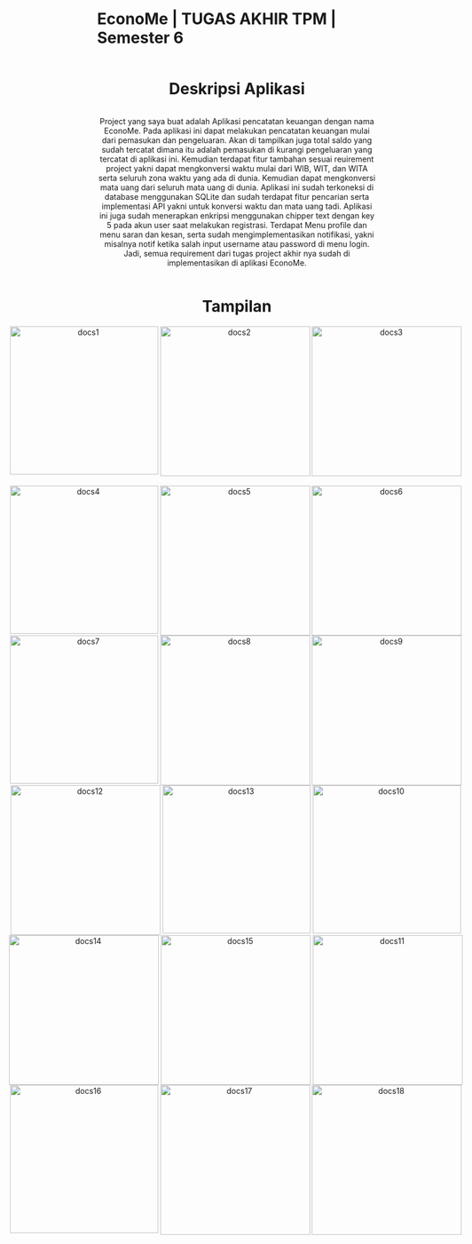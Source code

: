 # EconoMe | TUGAS AKHIR TPM | Semester 6

<div align="center" style="display: flex; justify-content: center;">
  <h1>Deskripsi Aplikasi</h1>
</div>

<div align="center" style="display: flex; justify-content: center;">
  <p>
    Project yang saya buat adalah Aplikasi pencatatan keuangan dengan nama EconoMe. Pada 
    aplikasi ini dapat melakukan pencatatan keuangan mulai dari pemasukan dan pengeluaran. Akan 
    di tampilkan juga total saldo yang sudah tercatat dimana itu adalah pemasukan di kurangi 
    pengeluaran yang tercatat di aplikasi ini. Kemudian terdapat fitur tambahan sesuai reuirement 
    project yakni dapat mengkonversi waktu mulai dari WIB, WIT, dan WITA serta seluruh zona 
    waktu yang ada di dunia. Kemudian dapat mengkonversi mata uang dari seluruh mata uang di 
    dunia. Aplikasi ini sudah terkoneksi di database menggunakan SQLite dan sudah terdapat fitur 
    pencarian serta implementasi API yakni untuk konversi waktu dan mata uang tadi. Aplikasi ini 
    juga sudah menerapkan enkripsi menggunakan chipper text dengan key 5 pada akun user saat 
    melakukan registrasi. Terdapat Menu profile dan menu saran dan kesan, serta sudah 
    mengimplementasikan notifikasi, yakni misalnya notif ketika salah input username atau password 
    di menu login. Jadi, semua requirement dari tugas project akhir nya sudah di implementasikan di 
    aplikasi EconoMe.

  </p>
</div>





<div align="center" style="display: flex; justify-content: center;">

  <h1>Tampilan</h1>
</div>


<div align="center" style="display: flex; justify-content: center;">
  <img src="docs/docs1.jpg" alt="docs1" width="267">&nbsp;
  <img src="docs/docs2.jpg" alt="docs2" width="270">&nbsp;
  <img src="docs/docs3.jpg" alt="docs3" width="270">&nbsp;
</div>
<br>
<div align="center" style="display: flex; justify-content: center;">
  <img src="docs/docs4.jpg"
 alt="docs4" width="267">&nbsp;
  <img src="docs/docs5.jpg" alt="docs5" width="270">&nbsp;
  <img src="docs/docs6.jpg" alt="docs6" width="270">&nbsp;

</div>
<div align="center" style="display: flex; justify-content: center;">
  <img src="docs/docs7.jpg" alt="docs7" width="267">&nbsp;
  <img src="docs/docs8.jpg" alt="docs8" width="270">&nbsp;
  <img src="docs/docs9.jpg" alt="docs9" width="270">&nbsp;
</div>
<div align="center" style="display: flex; justify-content: center;">
  <img src="docs/docs12.jpg" alt="docs12" width="270">&nbsp;
  <img src="docs/docs13.jpg" alt="docs13" width="267">&nbsp;
  <img src="docs/docs10.jpg" alt="docs10" width="267">&nbsp;
</div>
<div align="center" style="display: flex; justify-content: center;">
  <img src="docs/docs14.jpg" alt="docs14" width="270">&nbsp;
  <img src="docs/docs15.jpg" alt="docs15" width="270">&nbsp;
  <img src="docs/docs11.jpg" alt="docs11" width="270">&nbsp;
</div>
<div align="center" style="display: flex; justify-content: center;">
  <img src="docs/docs16.jpg" alt="docs16" width="267">&nbsp;
  <img src="docs/docs17.jpg" alt="docs17" width="270">&nbsp;
  <img src="docs/docs18.jpg" alt="docs18" width="270">&nbsp;
</div>
